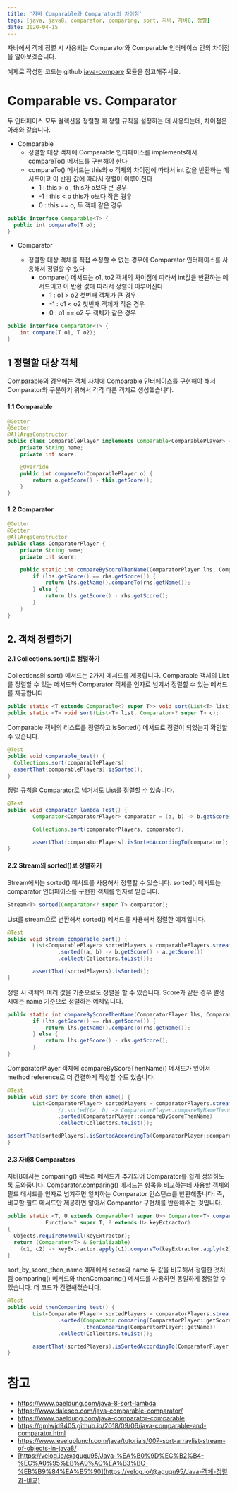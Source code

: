 ```yaml
---
title: '자바 Comparable과 Comparator의 차이점'
tags: [java, java8, comparator, comparing, sort, 자바, 자바8, 정렬]
date: 2020-04-15
---
```


자바에서 객체 정렬 시 사용되는 Comparator와 Comparable 인터페이스 간의 차이점을 알아보겠습니다. 

예제로 작성한 코드는 github [java-compare](https://github.com/kenshin579/tutorials-java/tree/master/java-compare) 모듈을 참고해주세요.

# Comparable vs. Comparator

두 인터페이스 모두 컬렉션을 정렬할 때 정렬 규칙을 설정하는 데 사용되는데, 차이점은 아래와 같습니다. 

- Comparable
  - 정렬할 대상 객체에 Comparable 인터페이스를 implements해서 compareTo() 메서드를 구현해야 한다
  - compareTo() 메서드는 this와 o 객체의 차이점에 따라서 int 값을 반환하는 메서드이고 이 반환 값에 따라서 정렬이 이루어진다
    - 1 : this > o , this가 o보다 큰 경우
    - -1 : this < o this가 o보다 작은 경우
    - 0 : this == o, 두 객체 같은 경우

```java
public interface Comparable<T> {
  public int compareTo(T o);
}
```

- Comparator
  
  - 정렬할 대상 객체를 직접 수정할 수 없는 경우에 Comparator 인터페이스를 사용해서 정렬할 수 있다
    - compare() 메서드는 o1, to2 객체의 차이점에 따라서 int값을 반환하는 메서드이고 이 반환 값에 따라서 정렬이 이루어진다
      - 1 : o1 > o2 첫번째 객체가 큰 경우
      - -1 : o1 < o2 첫번째 객체가 작은 경우
      - 0 :  o1 == o2 두 객체가 같은 경우
  
```java
public interface Comparator<T> {
	int compare(T o1, T o2);
}
```

## 1 정렬할 대상 객체

Comparable의 경우에는 객체 자체에 Comparable 인터페이스를 구현해야 해서 Comparator와 구분하기 위해서 각각 다른 객체로 생성했습니다. 

#### 1.1 Comparable

```java
@Getter
@Setter
@AllArgsConstructor
public class ComparablePlayer implements Comparable<ComparablePlayer> {
	private String name;
	private int score;

	@Override
	public int compareTo(ComparablePlayer o) {
		return o.getScore() - this.getScore();
	}
}

```


#### 1.2 Comparator

```java
@Getter
@Setter
@AllArgsConstructor
public class ComparatorPlayer {
	private String name;
	private int score;

	public static int compareByScoreThenName(ComparatorPlayer lhs, ComparatorPlayer rhs) {
		if (lhs.getScore() == rhs.getScore()) {
			return lhs.getName().compareTo(rhs.getName());
		} else {
			return lhs.getScore() - rhs.getScore();
		}
	}
}

```

## 2. 객채 정렬하기

#### 2.1 Collections.sort()로 정렬하기

Collections의 sort() 메서드는 2가지 메서드를 제공합니다. Comparable 객체의 List를 정렬할 수 있는 메서드와 Comparator 객체를 인자로 넘겨서 정렬할 수 있는 메서드를 제공합니다.

```java
public static <T extends Comparable<? super T>> void sort(List<T> list);
public static <T> void sort(List<T> list, Comparator<? super T> c);
```

Comparable 객체의 리스트를 정렬하고 isSorted() 메서드로 정렬이 되었는지 확인할 수 있습니다. 

```java
@Test
public void comparable_test() {
  Collections.sort(comparablePlayers);
  assertThat(comparablePlayers).isSorted();
}
```

정렬 규칙을 Comparator로 넘겨서도 List를 정렬할 수 있습니다.

```java
@Test
public void comparator_lambda_Test() {
		Comparator<ComparatorPlayer> comparator = (a, b) -> b.getScore() - a.getScore();

		Collections.sort(comparatorPlayers, comparator);

		assertThat(comparatorPlayers).isSortedAccordingTo(comparator);
}
```


#### 2.2 Stream의 sorted()로 정렬하기

Stream에서는 sorted() 메서드를 사용해서 정렬할 수 있습니다. sorted() 메서드는 comparator 인터페이스를 구현한 객체를 인자로 받습니다. 

```java
Stream<T> sorted(Comparator<? super T> comparator);
```



List를 stream으로 변환해서 sorted() 메서드를 사용해서 정렬한 예제입니다. 

```java
@Test
public void stream_comparable_sort() {
		List<ComparablePlayer> sortedPlayers = comparablePlayers.stream()
				.sorted((a, b) -> b.getScore() - a.getScore())
				.collect(Collectors.toList());

		assertThat(sortedPlayers).isSorted();
}
```


정렬 시 객체의 여러 값을 기준으로도 정렬을 할 수 있습니다. Score가 같은 경우 발생 시에는 name 기준으로 정렬하는 예제입니다. 

```java
public static int compareByScoreThenName(ComparatorPlayer lhs, ComparatorPlayer rhs) {
		if (lhs.getScore() == rhs.getScore()) {
			return lhs.getName().compareTo(rhs.getName());
		} else {
			return lhs.getScore() - rhs.getScore();
		}
}
```

ComparatorPlayer 객체에 compareByScoreThenName() 메서드가 있어서 method reference로 더 간결하게 작성할 수도 있습니다. 

```java
@Test
public void sort_by_score_then_name() {
		List<ComparatorPlayer> sortedPlayers = comparatorPlayers.stream()
				//.sorted((a, b) -> ComparatorPlayer.compareByNameThenScore(a, b))
				.sorted(ComparatorPlayer::compareByScoreThenName)
				.collect(Collectors.toList());

assertThat(sortedPlayers).isSortedAccordingTo(ComparatorPlayer::compareByScoreThenName);
}
```



#### 2.3 자바8 Comparators

자바8에서는 comparing() 팩토리 메서드가 추가되어 Comparator를 쉽게 정의하도록 도와줍니다. Comparator.comparing() 메서드는 항목을 비교하는데 사용할 객체의 필드 메서드를 인자로 넘겨주면 일치하는 Comparator 인스턴스를 반환해줍니다. 즉, 비교할 필드 메서드만 제공하면 알아서 Comparator 구현체를 반환해주는 것입니다. 

```java
public static <T, U extends Comparable<? super U>> Comparator<T> comparing(
            Function<? super T, ? extends U> keyExtractor)
{
  Objects.requireNonNull(keyExtractor);
  return (Comparator<T> & Serializable)
    (c1, c2) -> keyExtractor.apply(c1).compareTo(keyExtractor.apply(c2));
}
```


sort_by_score_then_name 예제에서 score와 name 두 값을 비교해서 정렬한 것처럼 comparing() 메서드와 thenComparing() 메서드를 사용하면 동일하게 정렬할 수 있습니다. 더 코드가 간결해졌습니다. 

```java
@Test
public void thenComparing_test() {
		List<ComparatorPlayer> sortedPlayers = comparatorPlayers.stream()
				.sorted(Comparator.comparing(ComparatorPlayer::getScore)
						.thenComparing(ComparatorPlayer::getName))
				.collect(Collectors.toList());

		assertThat(sortedPlayers).isSortedAccordingTo(ComparatorPlayer::compareByScoreThenName);
}
```


# 참고

* https://www.baeldung.com/java-8-sort-lambda
* https://www.daleseo.com/java-comparable-comparator/
* https://www.baeldung.com/java-comparator-comparable
* https://gmlwjd9405.github.io/2018/09/06/java-comparable-and-comparator.html
* https://www.leveluplunch.com/java/tutorials/007-sort-arraylist-stream-of-objects-in-java8/
* [https://velog.io/@agugu95/Java-%EA%B0%9D%EC%B2%B4-%EC%A0%95%EB%A0%AC%EA%B3%BC-%EB%B9%84%EA%B5%90](https://velog.io/@agugu95/Java-객체-정렬과-비교)
